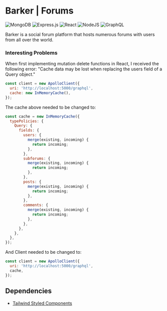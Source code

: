 # Barker | Forums

![MongoDB](https://img.shields.io/badge/MongoDB-%234ea94b.svg?style=for-the-badge&logo=mongodb&logoColor=white) ![Express.js](https://img.shields.io/badge/express.js-%23404d59.svg?style=for-the-badge&logo=express&logoColor=%2361DAFB) ![React](https://img.shields.io/badge/react-%2320232a.svg?style=for-the-badge&logo=react&logoColor=%2361DAFB) ![NodeJS](https://img.shields.io/badge/node.js-6DA55F?style=for-the-badge&logo=node.js&logoColor=white) ![GraphQL](https://img.shields.io/badge/-GraphQL-E10098?style=for-the-badge&logo=graphql&logoColor=white)

Barker is a social forum platform that hosts numerous forums with users from all over the world.

### Interesting Problems

When first implementing mutation delete functions in React, I received the following error: "Cache data may be lost when replacing the users field of a Query object."

```js
const client = new ApolloClient({
  uri: 'http://localhost:5000/graphql',
  cache: new InMemoryCache(),
});
```

The cache above needed to be changed to:

```js
const cache = new InMemoryCache({
  typePolicies: {
    Query: {
      fields: {
        users: {
          merge(existing, incoming) {
            return incoming;
          },
        },
        subforums: {
          merge(existing, incoming) {
            return incoming;
          },
        },
        posts: {
          merge(existing, incoming) {
            return incoming;
          },
        },
        comments: {
          merge(existing, incoming) {
            return incoming;
          },
        },
      },
    },
  },
});
```

And Client needed to be changed to:

```js
const client = new ApolloClient({
  uri: 'http://localhost:5000/graphql',
  cache,
});
```

## Dependencies

- [Tailwind Styled Components](https://www.npmjs.com/package/tailwind-styled-components)
